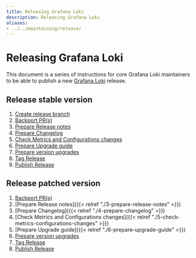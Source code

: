 ```yaml
---
title: Releasing Grafana Loki
description: Releasing Grafana Loki
aliases:
- ../../maintaining/release/
---
```

# Releasing Grafana Loki

This document is a series of instructions for core Grafana Loki maintainers to be able
to publish a new [Grafana Loki](https://github.com/grafana/loki) release.

## Release stable version

1. [Create release branch](./1-create-release-branch.md)
1. [Backport PR(s)](./2-backport-prs.md)
1. [Prepare Release notes](./3-prepare-release-notes.md)
1. [Prepare Changelog](./4-prepare-changelog.md)
1. [Check Metrics and Configurations changes](./5-check-metrics-configurations-changes.md)
1. [Prepare Upgrade guide](./6-prepare-upgrade-guide.md)
1. [Prepare version upgrades](./7-prepare-version-upgrades.md)
1. [Tag Release](./8-tag-release.md)
1. [Publish Release](./9-publish-release.md)

## Release patched version

1. [Backport PR(s)](./2-backport-prs.md)
1. [Prepare Release notes]({{< relref "./3-prepare-release-notes" >}})
1. [Prepare Changelog]({{< relref "./4-prepare-changelog" >}})
1. [Check Metrics and Configurations changes]({{< relref "./5-check-metrics-configurations-changes" >}})
1. [Prepare Upgrade guide]({{< relref "./6-prepare-upgrade-guide" >}})
1. [Prepare version upgrades](./7-prepare-version-upgrades.md)
1. [Tag Release](./8-tag-release.md)
1. [Publish Release](./9-publish-release.md)
